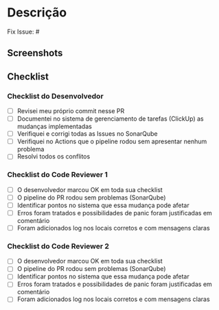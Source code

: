 # Descrição

<!--- Descreva suas mudanças -->

<!--- Código da Issue -->
Fix Issue: #

<!--- Se não for necessário adicionar Screenshots pode deletar essa seção -->
## Screenshots

<!--- Go over all the following points, and put an `x` in all the boxes that apply. -->
## Checklist

### Checklist do Desenvolvedor

- [ ] Revisei meu próprio commit nesse PR
- [ ] Documentei no sistema de gerenciamento de tarefas (ClickUp) as mudanças implementadas
- [ ] Verifiquei e corrigi todas as Issues no SonarQube
- [ ] Verifiquei no Actions que o pipeline rodou sem apresentar nenhum problema
- [ ] Resolvi todos os conflitos

### Checklist do Code Reviewer 1

- [ ] O desenvolvedor marcou OK em toda sua checklist
- [ ] O pipeline do PR rodou sem problemas (SonarQube)
- [ ] Identificar pontos no sistema que essa mudança pode afetar
- [ ] Erros foram tratados e possibilidades de panic foram justificadas em comentário
- [ ] Foram adicionados log nos locais corretos e com mensagens claras

### Checklist do Code Reviewer 2
- [ ] O desenvolvedor marcou OK em toda sua checklist
- [ ] O pipeline do PR rodou sem problemas (SonarQube)
- [ ] Identificar pontos no sistema que essa mudança pode afetar
- [ ] Erros foram tratados e possibilidades de panic foram justificadas em comentário
- [ ] Foram adicionados log nos locais corretos e com mensagens claras
